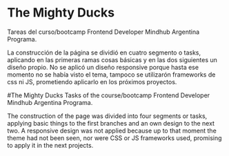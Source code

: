 # The Mighty Ducks
Tareas del curso/bootcamp Frontend Developer Mindhub Argentina Programa.

La construcción de la página se dividió en cuatro segmento o tasks, aplicando en las primeras ramas cosas básicas y en las dos siguientes un diseño propio.
No se aplicó un diseño responsive porque hasta ese momento no se había visto el tema, tampoco se utilizarón frameworks de css ni JS, 
prometiendo aplicarlo en los próximos proyectos.

#The Mighty Ducks
Tasks of the course/bootcamp Frontend Developer Mindhub Argentina Programa.

The construction of the page was divided into four segments or tasks, applying basic things to the first branches and an own design to the next two.
A responsive design was not applied because up to that moment the theme had not been seen, nor were CSS or JS frameworks used,
promising to apply it in the next projects.
